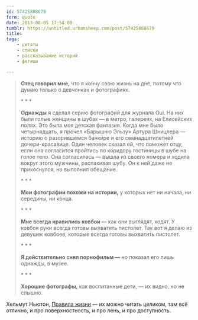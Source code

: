```yaml
---
id: 57425888679
form: quote
date: 2013-08-05 17:54:00
tumblr: https://untitled.urbansheep.com/post/57425888679
title: 
tags:
    - цитаты
    - списки
    - рассказывание историй
    - фетиши

---
```


<blockquote>
<p><strong>Отец говорил мне,</strong> что я кончу свою жизнь на дне, потому что думаю только о девчонках и фотографиях.</p>

<p class="splitter">* * *</p>

<p><strong>Однажды</strong> я сделал серию фотографий для журнала Oui. На них были голые женщины в шубах — в метро, галереях, на Елисейских полях. Это была моя детская фантазия. Когда мне было четырнадцать, я прочел «Барышню Эльзу» Артура Шницлера — историю о разорившемся банкире и его семнадцатилетней дочери-красавице. Один человек сказал ей, что поможет отцу, если она согласится пройтись по коридору гостиницы в шубе на голое тело. Она согласилась — вышла из своего номера и ходила вокруг этого мужчины, распахивая шубу. Он к ней даже не прикоснулся, но выполнил обещание.</p>

<p class="splitter">* * *</p>

<p><strong>Мои фотографии похожи на истории,</strong> у которых нет ни начала, ни середины, ни конца.</p>

<p class="splitter">* * *</p>

<p><strong>Мне всегда нравились ковбои —</strong> как они выглядят, ходят. У ковбоя руки всегда готовы выхватить пистолет. Так вот я делаю из девушек ковбоев, которые всегда готовы выхватить пистолет.</p>

<p class="splitter">* * *</p>

<p><strong>Я действительно снял порнофильм —</strong> но показал его лишь однажды, в музее.</p>

<p class="splitter">* * *</p>

<p><strong>Хорошие фотографы,</strong> как воспитанные дети, — их видно, но не слышно.</p>
</blockquote>

Хельмут Ньютон, <a href="http://esquire.ru/wil/helmut-newton">Правила жизни</a> — их можно читать целиком, там всё отлично, и про поверхностность, и про лень, и про доступность.
